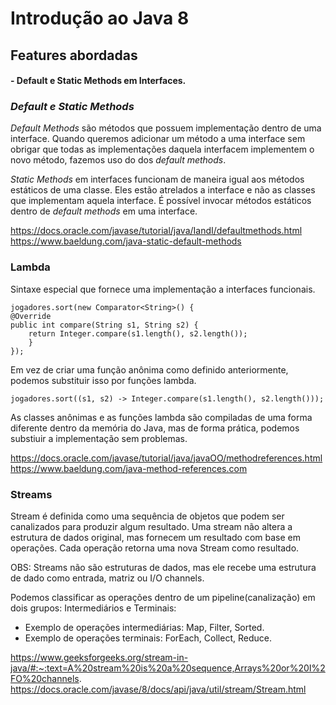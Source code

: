 # Introdução ao Java 8

## Features abordadas
#### - Default e Static Methods em Interfaces.

### *Default e Static Methods*

*Default Methods* são métodos que possuem implementação dentro de uma interface. Quando queremos adicionar 
um método a uma interface sem obrigar que todas as implementações daquela interfacem implementem o novo método, fazemos
uso do dos *default methods*. 

*Static Methods* em interfaces funcionam de maneira igual aos métodos estáticos de uma classe. Eles estão atrelados a 
interface e não as classes que implementam aquela interface. É possível invocar métodos estáticos dentro de *default 
methods* em uma interface.

https://docs.oracle.com/javase/tutorial/java/IandI/defaultmethods.html
https://www.baeldung.com/java-static-default-methods

### Lambda

Sintaxe especial que fornece uma implementação a interfaces funcionais.

    jogadores.sort(new Comparator<String>() {
    @Override
    public int compare(String s1, String s2) {
        return Integer.compare(s1.length(), s2.length());
        }
    });

Em vez de criar uma função anônima como definido anteriormente, podemos substituir isso por funções lambda.

    jogadores.sort((s1, s2) -> Integer.compare(s1.length(), s2.length()));

As classes anônimas e as funções lambda são compiladas de uma forma diferente dentro da memória do Java, mas de forma
prática, podemos substiuir a implementação sem problemas.

https://docs.oracle.com/javase/tutorial/java/javaOO/methodreferences.html
https://www.baeldung.com/java-method-references.com

### Streams

Stream é definida como uma sequência de objetos que podem ser canalizados para produzir algum resultado. Uma stream não
altera a estrutura de dados original, mas fornecem um resultado com base em operações. Cada operação retorna uma
nova Stream como resultado. 

OBS: Streams não são estruturas de dados, mas ele recebe uma estrutura de dado como entrada, matriz ou I/O channels.

Podemos classificar as operações dentro de um pipeline(canalização) em dois grupos: Intermediários e Terminais:

- Exemplo de operações intermediárias: Map, Filter, Sorted.
- Exemplo de operações terminais: ForEach, Collect, Reduce.

https://www.geeksforgeeks.org/stream-in-java/#:~:text=A%20stream%20is%20a%20sequence,Arrays%20or%20I%2FO%20channels.
https://docs.oracle.com/javase/8/docs/api/java/util/stream/Stream.html